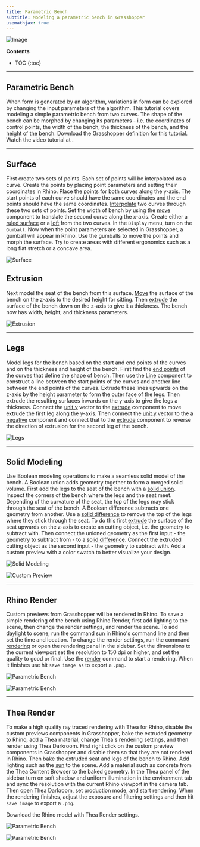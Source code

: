 ```yaml
---
title: Parametric Bench
subtitle: Modeling a parametric bench in Grasshopper
usemathjax: true
---
```


![Image](https://media.githubusercontent.com/media/baharmon/baharmon.github.io/master/images/parametric-bench/parametric-bench-1.png)

**Contents**
* TOC
{:toc}

---

## Parametric Bench
When form is generated by an algorithm,
variations in form can be explored
by changing the input parameters of the algorithm.
This tutorial covers modeling a simple parametric bench
from two curves.
The shape of the bench can be morphed
by changing its parameters -
i.e. the coordinates of control points,
the width of the bench,
the thickness of the bench,
and the height of the bench.
Download the Grasshopper definition
[<i class="fas fa-project-diagram"></i>](https://github.com/baharmon/generative-design/raw/main/grasshopper/parametric-bench.gh)
for this tutorial.
Watch the video tutorial at
[<i class="fab fa-youtube"></i>](https://youtu.be/xWUnkSfiCjg).

---

## Surface
First create two sets of points.
Each set of points will be interpolated as a curve.
Create the points by placing point parameters
and setting their coordinates in Rhino.
Place the points for both curves along the y-axis.
The start points of each curve should have the same coordinates
and the end points should have the same coordinates.
[Interpolate](https://grasshopperdocs.com/components/grasshoppercurve/interpolate.html)
two curves through these two sets of points.
Set the width of bench by using the
[move](https://grasshopperdocs.com/components/grasshoppertransform/move.html)
component to translate the second curve along the x-axis.
Create either a
[ruled surface](https://grasshopperdocs.com/components/grasshoppersurface/ruledSurface.html)
or a [loft](http://grasshopperdocs.com/components/grasshoppersurface/loft.html)
from the two curves.
In the `Display` menu, turn on the `Gumball`.
Now when the point parameters are selected in Grasshopper,
a gumball will appear in Rhino.
Use the gumballs to move the points and morph the surface.
Try to create areas with different ergonomics such as
a long flat stretch or a concave area.

![Surface](https://media.githubusercontent.com/media/baharmon/baharmon.github.io/master/images/parametric-bench/parametric-bench-program-1.png)


## Extrusion
Next model the seat of the bench from this surface.
[Move](https://grasshopperdocs.com/components/grasshoppertransform/move.html)
the surface of the bench on the z-axis to the desired height for sitting.
Then
[extrude](https://grasshopperdocs.com/components/grasshoppersurface/extrude.html)
the surface of the bench down on the z-axis to give it a thickness.
The bench now has width, height, and thickness parameters.

![Extrusion](https://media.githubusercontent.com/media/baharmon/baharmon.github.io/master/images/parametric-bench/parametric-bench-program-2.png)

---

## Legs
Model legs for the bench
based on the start and end points of the curves
and on the thickness and height of the bench.
First find the
[end points](https://grasshopperdocs.com/components/grasshoppercurve/endPoints.html)
of the curves that define the shape of bench.
Then use the
[Line](https://grasshopperdocs.com/components/grasshoppercurve/line.html)
component to construct a line between the start points of the curves
and another line between the end points of the curves.
Extrude these lines upwards on the z-axis by the height parameter
to form the outer face of the legs.
Then extrude the resulting surfaces inwards on the y-axis
to give the legs a thickness.
Connect the
[unit y](https://grasshopperdocs.com/components/grasshoppervector/unitY.html)
vector to the
[extrude](https://grasshopperdocs.com/components/grasshoppersurface/extrude.html)
component to move extrude the first leg along the y-axis.
Then connect the [unit y](https://grasshopperdocs.com/components/grasshoppervector/unitY.html)
vector to the a
[negative](https://grasshopperdocs.com/components/grasshoppermaths/negative.html)
component and connect that to the
[extrude](https://grasshopperdocs.com/components/grasshoppersurface/extrude.html)
component to reverse the direction of extrusion for the second leg of the bench.

![Legs](https://media.githubusercontent.com/media/baharmon/baharmon.github.io/master/images/parametric-bench/parametric-bench-program-3.png)

---

## Solid Modeling

Use Boolean modeling operations to make a seamless solid model of the bench.
A Boolean union adds geometry together to form a merged solid volume.
First add the legs to the seat of the bench with a
[solid union](https://grasshopperdocs.com/components/grasshopperintersect/solidUnion.html).
Inspect the corners of the bench where the legs and the seat meet.
Depending of the curvature of the seat,
the top of the legs may stick through the seat of the bench.
A Boolean difference subtracts one geometry from another.
Use a
[solid difference](https://grasshopperdocs.com/components/grasshopperintersect/solidDifference.html)
to remove the top of the legs where they stick through the seat.
To do this first
[extrude](https://grasshopperdocs.com/components/grasshoppersurface/extrude.html)
the surface of the seat upwards on the z-axis to create an cutting object,
i.e. the geometry to subtract with.
Then connect the unioned geometry
as the first input - the geometry to subtract from -  to
a [solid difference](https://grasshopperdocs.com/components/grasshopperintersect/solidDifference.html).
Connect the extruded cutting object as the second input -
the geometry to subtract with.
Add a custom preview with a color swatch
to better visualize your design.

![Solid Modeling](https://media.githubusercontent.com/media/baharmon/baharmon.github.io/master/images/parametric-bench/parametric-bench-program-4.png)

![Custom Preview](https://media.githubusercontent.com/media/baharmon/baharmon.github.io/master/images/parametric-bench/parametric-bench-program-5.png)

---

## Rhino Render
Custom previews from Grasshopper will be rendered in Rhino.
To save a simple rendering of the bench using Rhino Render,
first add lighting to the scene,
then change the render settings,
and render the scene.
To add daylight to scene,
run the command
[sun](http://docs.mcneel.com/rhino/6/help/en-us/commands/sun.htm)
in Rhino's command line
and then set the time and location.
To change the render settings,
run the command
[rendering](https://docs.mcneel.com/rhino/6/help/en-us/commands/render.htm#Rendering)
or open the rendering panel in the sidebar.
Set the dimensions to the current viewport
set the resolution to 150 dpi or higher,
and set the quality to good or final.
Use the
[render](https://docs.mcneel.com/rhino/6/help/en-us/commands/render.htm)
command to start a rendering.
When it finishes use hit `save image as` to export a `.png.`

![Parametric Bench](https://media.githubusercontent.com/media/baharmon/baharmon.github.io/master/images/parametric-bench/parametric-bench-3.png)

![Parametric Bench](https://media.githubusercontent.com/media/baharmon/baharmon.github.io/master/images/parametric-bench/parametric-bench-4.png)

---

## Thea Render
To make a high quality ray traced rendering with Thea for Rhino,
disable the custom previews components in Grasshopper,
bake the extruded geometry to Rhino,
add a Thea material,
change Thea's rendering settings,
and then render using Thea Darkroom.
First right click on the custom preview components in Grasshopper
and disable them so that they are not rendered in Rhino.
Then bake the extruded seat and legs of the bench to Rhino.
Add lighting such as the
[sun](http://docs.mcneel.com/rhino/6/help/en-us/commands/sun.htm)
to the scene.
Add a material such as concrete from
the Thea Content Browser to the baked geometry.
In the Thea panel of the sidebar
turn on soft shadow and uniform illumination in the environment tab
and sync the resolution with the current Rhino viewport in the camera tab.
Then open Thea Darkroom, set production mode, and start rendering.
When the rendering finishes,
adjust the exposure and filtering settings
and then hit `save image` to export a `.png`.

Download the
[<i class="fas fa-cube"></i>](https://github.com/baharmon/generative-design/raw/main/grasshopper/models/parametric-bench.3dm)
Rhino model with Thea Render settings.

![Parametric Bench](https://media.githubusercontent.com/media/baharmon/baharmon.github.io/master/images/parametric-bench/parametric-bench-1.png)

![Parametric Bench](https://media.githubusercontent.com/media/baharmon/baharmon.github.io/master/images/parametric-bench/parametric-bench-2.png)
